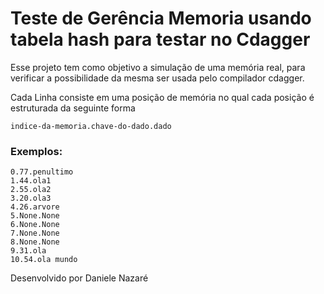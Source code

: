 # Teste de Gerência Memoria usando tabela hash para testar no Cdagger

Esse projeto tem como objetivo a simulação de uma memória real, para verificar a possibilidade da mesma ser usada pelo compilador cdagger.

Cada Linha consiste em uma posição de memória no qual cada posição é estruturada da seguinte forma

```
indice-da-memoria.chave-do-dado.dado

```

### Exemplos:


```
0.77.penultimo
1.44.ola1
2.55.ola2
3.20.ola3
4.26.arvore
5.None.None
6.None.None
7.None.None
8.None.None
9.31.ola
10.54.ola mundo
```

Desenvolvido por Daniele Nazaré
